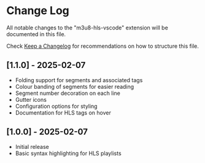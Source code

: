 # Change Log

All notable changes to the "m3u8-hls-vscode" extension will be documented in this file.

Check [Keep a Changelog](http://keepachangelog.com/) for recommendations on how to structure this file.

## [1.1.0] - 2025-02-07

- Folding support for segments and associated tags
- Colour banding of segments for easier reading
- Segment number decoration on each line
- Gutter icons
- Configuration options for styling
- Documentation for HLS tags on hover

## [1.0.0] - 2025-02-07

- Initial release
- Basic syntax highlighting for HLS playlists
